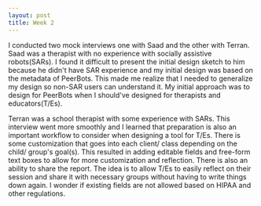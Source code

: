 ```yaml
---
layout: post
title: Week 2
---
```


I conducted two mock interviews one with Saad and the other with Terran. Saad was a therapist with no experience with socially assistive robots(SARs). I found it difficult to present the initial design sketch to him because he didn't have SAR experience and my initial design was based on the metadata of PeerBots. This made me realize that I needed to generalize my design so non-SAR users can understand it. My initial approach was to design for PeerBots when I should've designed for therapists and educators(T/Es). 

Terran was a school therapist with some experience with SARs. This interview went more smoothly and I learned that preparation is also an important workflow to consider when designing a tool for T/Es. There is some customization that goes into each client/ class depending on the child/ group's goal(s). This resulted in adding editable fields and free-form text boxes to allow for more customization and reflection. There is also an ability to share the report. The idea is to allow T/Es to easily reflect on their session and share it with necessary groups without having to write things down again. I wonder if existing fields are not allowed based on HIPAA and other regulations. 

